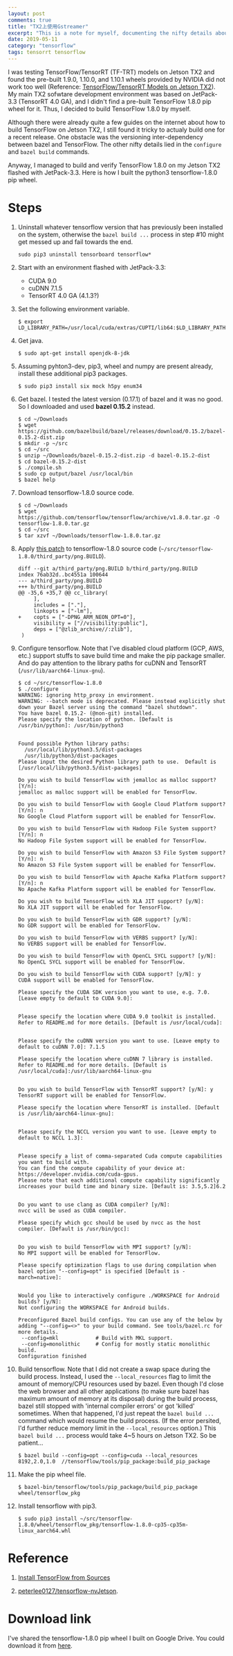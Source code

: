 ```yaml
---
layout: post
comments: true
title: "TX2上使用Gstreamer"
excerpt: "This is a note for myself, documenting the nifty details about how I built tensorflow 1.8.0 pip wheel with TensorRT support on a Jetson TX2 flashed with JetPack-3.3."
date: 2019-05-11
category: "tensorflow"
tags: tensorrt tensorflow
---
```


I was testing TensorFlow/TensorRT (TF-TRT) models on Jetson TX2 and found the pre-built 1.9.0, 1.10.0, and 1.10.1 wheels provided by NVIDIA did not work too well (Reference: [TensorFlow/TensorRT Models on Jetson TX2](https://jkjung-avt.github.io/tf-trt-models/)).  My main TX2 sofwtare development environment was based on JetPack-3.3 (TensorRT 4.0 GA), and I didn't find a pre-built TensorFlow 1.8.0 pip wheel for it.  Thus, I decided to build TensorFlow 1.8.0 by myself.

Although there were already quite a few guides on the internet about how to build TensorFlow on Jetson TX2, I still found it tricky to actualy build one for a recent release.  One obstacle was the versioning inter-dependency between bazel and TensorFlow.  The other nifty details lied in the `configure` and `bazel build` commands.

Anyway, I managed to build and verify TensorFlow 1.8.0 on my Jetson TX2 flashed with JetPack-3.3. Here is how I built the python3 tensorflow-1.8.0 pip wheel.

# Steps

1. Uninstall whatever tensorflow version that has previously been installed on the system, otherwise the `bazel build ...` process in step #10 might get messed up and fail towards the end.

   ```shell
   sudo pip3 uninstall tensorboard tensorflow*
   ```

2. Start with an environment flashed with JetPack-3.3:
   * CUDA 9.0
   * cuDNN 7.1.5
   * TensorRT 4.0 GA (4.1.3?)

3. Set the following environment variable.

   ```shell
   $ export LD_LIBRARY_PATH=/usr/local/cuda/extras/CUPTI/lib64:$LD_LIBRARY_PATH
   ```

4. Get java.

   ```shell
   $ sudo apt-get install openjdk-8-jdk
   ```

5. Assuming pyhton3-dev, pip3, wheel and numpy are present already, install these additional pip3 packages.

   ```
   $ sudo pip3 install six mock h5py enum34
   ```

6. Get bazel.  I tested the latest version (0.17.1) of bazel and it was no good.  So I downloaded and used **bazel 0.15.2** instead.

   ```
   $ cd ~/Downloads
   $ wget https://github.com/bazelbuild/bazel/releases/download/0.15.2/bazel-0.15.2-dist.zip
   $ mkdir -p ~/src
   $ cd ~/src
   $ unzip ~/Downloads/bazel-0.15.2-dist.zip -d bazel-0.15.2-dist
   $ cd bazel-0.15.2-dist
   $ ./compile.sh
   $ sudo cp output/bazel /usr/local/bin
   $ bazel help
   ```

7. Download tensorflow-1.8.0 source code.

   ```
   $ cd ~/Downloads
   $ wget https://github.com/tensorflow/tensorflow/archive/v1.8.0.tar.gz -O tensorflow-1.8.0.tar.gz
   $ cd ~/src
   $ tar xzvf ~/Downloads/tensorflow-1.8.0.tar.gz
   ``` 

8. Apply [this patch](https://github.com/peterlee0127/tensorflow-nvJetson/blob/master/patch/tensorflow1.8.patch) to tensorflow-1.8.0 source code (`~/src/tensorflow-1.8.0/third_party/png.BUILD`).

   ```
   diff --git a/third_party/png.BUILD b/third_party/png.BUILD
   index 76ab32d..bc4551a 100644
   --- a/third_party/png.BUILD
   +++ b/third_party/png.BUILD
   @@ -35,6 +35,7 @@ cc_library(
        ],
        includes = ["."],
        linkopts = ["-lm"],
   +    copts = ["-DPNG_ARM_NEON_OPT=0"],
        visibility = ["//visibility:public"],
        deps = ["@zlib_archive//:zlib"],
    )
   ```

9. Configure tensorflow.  Note that I've disabled cloud platform (GCP, AWS, etc.) support stuffs to save build time and make the pip package smaller.  And do pay attention to the library paths for cuDNN and TensorRT (`/usr/lib/aarch64-linux-gnu`).

   ```shell
   $ cd ~/src/tensorflow-1.8.0
   $ ./configure
   WARNING: ignoring http_proxy in environment.
   WARNING: --batch mode is deprecated. Please instead explicitly shut down your Bazel server using the command "bazel shutdown".
   You have bazel 0.15.2- (@non-git) installed.
   Please specify the location of python. [Default is /usr/bin/python]: /usr/bin/python3
   
   
   Found possible Python library paths:
     /usr/local/lib/python3.5/dist-packages
     /usr/lib/python3/dist-packages
   Please input the desired Python library path to use.  Default is [/usr/local/lib/python3.5/dist-packages]
   
   Do you wish to build TensorFlow with jemalloc as malloc support? [Y/n]: 
   jemalloc as malloc support will be enabled for TensorFlow.
   
   Do you wish to build TensorFlow with Google Cloud Platform support? [Y/n]: n
   No Google Cloud Platform support will be enabled for TensorFlow.
   
   Do you wish to build TensorFlow with Hadoop File System support? [Y/n]: n
   No Hadoop File System support will be enabled for TensorFlow.
   
   Do you wish to build TensorFlow with Amazon S3 File System support? [Y/n]: n
   No Amazon S3 File System support will be enabled for TensorFlow.
   
   Do you wish to build TensorFlow with Apache Kafka Platform support? [Y/n]: n
   No Apache Kafka Platform support will be enabled for TensorFlow.
   
   Do you wish to build TensorFlow with XLA JIT support? [y/N]: 
   No XLA JIT support will be enabled for TensorFlow.
   
   Do you wish to build TensorFlow with GDR support? [y/N]: 
   No GDR support will be enabled for TensorFlow.
   
   Do you wish to build TensorFlow with VERBS support? [y/N]: 
   No VERBS support will be enabled for TensorFlow.
   
   Do you wish to build TensorFlow with OpenCL SYCL support? [y/N]: 
   No OpenCL SYCL support will be enabled for TensorFlow.
   
   Do you wish to build TensorFlow with CUDA support? [y/N]: y
   CUDA support will be enabled for TensorFlow.
   
   Please specify the CUDA SDK version you want to use, e.g. 7.0. [Leave empty to default to CUDA 9.0]: 
   
   
   Please specify the location where CUDA 9.0 toolkit is installed. Refer to README.md for more details. [Default is /usr/local/cuda]: 
   
   
   Please specify the cuDNN version you want to use. [Leave empty to default to cuDNN 7.0]: 7.1.5
   
   Please specify the location where cuDNN 7 library is installed. Refer to README.md for more details. [Default is /usr/local/cuda]:/usr/lib/aarch64-linux-gnu
   
   
   Do you wish to build TensorFlow with TensorRT support? [y/N]: y
   TensorRT support will be enabled for TensorFlow.
   
   Please specify the location where TensorRT is installed. [Default is /usr/lib/aarch64-linux-gnu]:
   
   
   Please specify the NCCL version you want to use. [Leave empty to default to NCCL 1.3]: 
   
   
   Please specify a list of comma-separated Cuda compute capabilities you want to build with.
   You can find the compute capability of your device at: https://developer.nvidia.com/cuda-gpus.
   Please note that each additional compute capability significantly increases your build time and binary size. [Default is: 3.5,5.2]6.2
   
   
   Do you want to use clang as CUDA compiler? [y/N]: 
   nvcc will be used as CUDA compiler.
   
   Please specify which gcc should be used by nvcc as the host compiler. [Default is /usr/bin/gcc]: 
   
   
   Do you wish to build TensorFlow with MPI support? [y/N]: 
   No MPI support will be enabled for TensorFlow.
   
   Please specify optimization flags to use during compilation when bazel option "--config=opt" is specified [Default is -march=native]: 
   
   
   Would you like to interactively configure ./WORKSPACE for Android builds? [y/N]: 
   Not configuring the WORKSPACE for Android builds.
   
   Preconfigured Bazel build configs. You can use any of the below by adding "--config=<>" to your build command. See tools/bazel.rc for more details.
   	--config=mkl         	# Build with MKL support.
   	--config=monolithic  	# Config for mostly static monolithic build.
   Configuration finished
   ```

10. Build tensorflow.  Note that I did not create a swap space during the build process.  Instead, I used the `--local_resources` flag to limit the amount of memory/CPU resources used by bazel.  Even though I'd close the web browser and all other applications (to make sure bazel has maximum amount of memory at its disposal) during the build process, bazel still stopped with 'internal compiler errors' or got 'killed' sometimes.  When that happened, I'd just repeat the `bazel build ...` command which would resume the build process.  (If the error persited, I'd further reduce memory limit in the `--local_resources` option.)  This `bazel build ...` process would take 4~5 hours on Jetson TX2.  So be patient...

    ```shell
    $ bazel build --config=opt --config=cuda --local_resources 8192,2.0,1.0  //tensorflow/tools/pip_package:build_pip_package
    ```

11. Make the pip wheel file.

    ```
    $ bazel-bin/tensorflow/tools/pip_package/build_pip_package wheel/tensorflow_pkg
    ```

12. Install tensorflow with pip3.

    ```
    $ sudo pip3 install ~/src/tensorflow-1.8.0/wheel/tensorflow_pkg/tensorflow-1.8.0-cp35-cp35m-linux_aarch64.whl
    ```

# Reference

1. [Install TensorFlow from Sources](https://www.tensorflow.org/install/install_sources)

2. [peterlee0127/tensorflow-nvJetson](https://github.com/peterlee0127/tensorflow-nvJetson).

# Download link

I've shared the tensorflow-1.8.0 pip wheel I built on Google Drive. You could download it from [here](https://drive.google.com/file/d/1bAUNe26fKgGXuJiZYs1eT2ig8SCj2gW-/view).
